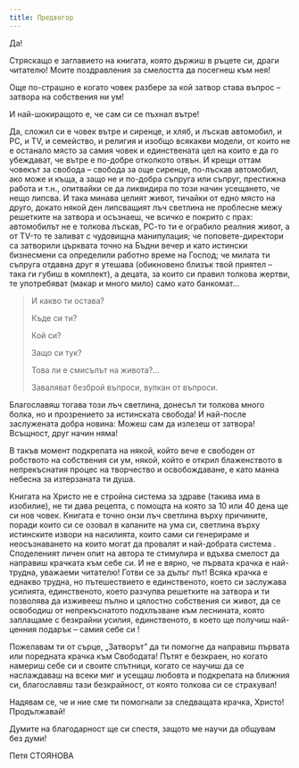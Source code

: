 ```yaml
---
title: Предвогор
---
```

Да!

Стряскащо е заглавието на книгата, която държиш в ръцете си, драги читателю! Моите поздравления за смелостта да посегнеш към нея!

Още по-страшно е когато човек разбере за кой затвор става въпрос – затвора на собствения ни ум!

И най-шокиращото е, че сам си се пъхнал вътре!

Да, сложил си е човек вътре и сиренце, и хляб, и лъскав автомобил, и РС, и ТV, и семейство, и религия и изобщо всякакви модели, от които не е останало място за самия човек и единствената цел на които е да го убеждават, че вътре е по-добре отколкото отвън. И крещи оттам човекът за свобода – свобода за още сиренце, по-лъскав автомобил, ако може и къща, а защо не и по-добра съпруга или съпруг, престижна работа и т.н., опитвайки се да ликвидира по този начин усещането, че нещо липсва. И така минава целият живот, тичайки от едно място на друго, докато някой ден липсващият лъч светлина не проблесне межу решетките на затвора и осъзнаеш, че всичко е покрито с прах: автомобилът не е толкова лъскав, РС-то ти е ограбило реалния живот, а от TV-то те заливат с чудовищна манипулация; че поповете-директори са затворили църквата точно на Бъдни вечер и като истински бизнесмени са определили работно време на Господ; че милата ти съпруга отдавна друг я утешава (обикновено близък твой приятел – така ги губиш в комплект), а децата, за които си правил толкова жертви, те употребяват (макар и много мило) само като банкомат...

>И какво ти остава?
>
>Къде си ти?
>
>Кой си?
>
>Защо си тук?
>
>Това ли е смисълът на живота?...
>
>Заваляват безброй въпроси, вулкан от въпроси.

Благославяш тогава този лъч светлина, донесъл ти толкова много болка, но и прозрението за истинската свобода! И най-после заслужената добра новина: Можеш сам да излезеш от затвора! Всъщност, друг начин няма!

В такъв момент подкрепата на някой, който вече е свободен от робството на собствения си ум, някой, който е открил блаженството в непрекъснатия процес на творчество и освобождаване, е като манна небесна за изтерзаната ти душа.

Книгата на Христо не е стройна система за здраве (такива има в изобилие), не ти дава рецепта, с помощта на която за 10 или 40 дена ще си нов човек. Книгата е точно онзи лъч светлина върху причините, поради които си се озовал в капаните на ума си, светлина върху истинските извори на насилията, които сами си генерираме и неосъзнаването на които могат да провалят и най-добрата система . Споделеният личен опит на автора те стимулира и вдъхва смелост да направиш крачката към себе си. И не е вярно, че първата крачка е най-трудна, уважаеми читателю! Готви се за дълъг път! Всяка крачка е еднакво трудна, но пътешествието е единственото, което си заслужава усилията, единственото, което разчупва решетките на затвора и ти позволява да изживееш пълно и цялостно собствения си живот, да се освободиш от непрекъснатото подхлъзване към леснината, която заплащаме с безкрайни усилия, единственото, в което ще получиш най-ценния подарък – самия себе си !

Пожелавам ти от сърце, „Затворът” да ти помогне да направиш първата или поредната крачка към Свободата! Пътят е безкраен, но когато намериш себе си и своите спътници, когато се научиш да се наслаждаваш на всеки миг и усещаш любовта и подкрепата на ближния си, благославяш тази безкрайност, от която толкова си се страхувал!

Надявам се, че и ние сме ти помогнали за следващата крачка, Христо! Продължавай!

Думите на благодарност ще си спестя, защото ме научи да общувам без думи!

Петя СТОЯНОВА
